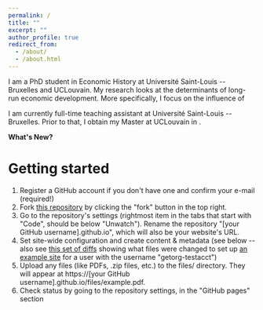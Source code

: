 ```yaml
---
permalink: /
title: ""
excerpt: ""
author_profile: true
redirect_from: 
  - /about/
  - /about.html
---
```



I am a PhD student in Economic History at Université Saint-Louis -- Bruxelles and UCLouvain. My research looks at the determinants of long-run economic development. More specifically, I focus on the influence of 

I am currently full-time teaching assistant at Université Saint-Louis -- Bruxelles. Prior to that, I obtain my Master at UCLouvain in .

**What's New?**

Getting started
======
1. Register a GitHub account if you don't have one and confirm your e-mail (required!)
1. Fork [this repository](https://github.com/academicpages/academicpages.github.io) by clicking the "fork" button in the top right. 
1. Go to the repository's settings (rightmost item in the tabs that start with "Code", should be below "Unwatch"). Rename the repository "[your GitHub username].github.io", which will also be your website's URL.
1. Set site-wide configuration and create content & metadata (see below -- also see [this set of diffs](http://archive.is/3TPas) showing what files were changed to set up [an example site](https://getorg-testacct.github.io) for a user with the username "getorg-testacct")
1. Upload any files (like PDFs, .zip files, etc.) to the files/ directory. They will appear at https://[your GitHub username].github.io/files/example.pdf.  
1. Check status by going to the repository settings, in the "GitHub pages" section
